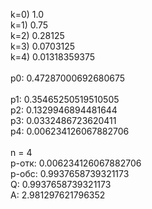 k=0) 1.0<br/>
k=1) 0.75<br/>
k=2) 0.28125<br/>
k=3) 0.0703125<br/>
k=4) 0.01318359375<br/>
<br/>
p0: 0.47287000692680675<br/>
<br/>
p1: 0.35465250519510505<br/>
p2: 0.1329946894481644<br/>
p3: 0.0332486723620411<br/>
p4: 0.006234126067882706<br/>
<br/>
n = 4<br/>
p-отк: 0.006234126067882706<br/>
p-обс: 0.9937658739321173<br/>
Q: 0.9937658739321173<br/>
A: 2.981297621796352
